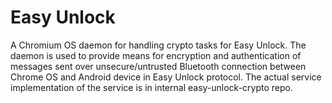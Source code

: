 # Easy Unlock

A Chromium OS daemon for handling crypto tasks for Easy Unlock.
The daemon is used to provide means for encryption and authentication of
messages sent over unsecure/untrusted Bluetooth connection between Chrome OS and
Android device in Easy Unlock protocol.
The actual service implementation of the service is in internal
easy-unlock-crypto repo.
